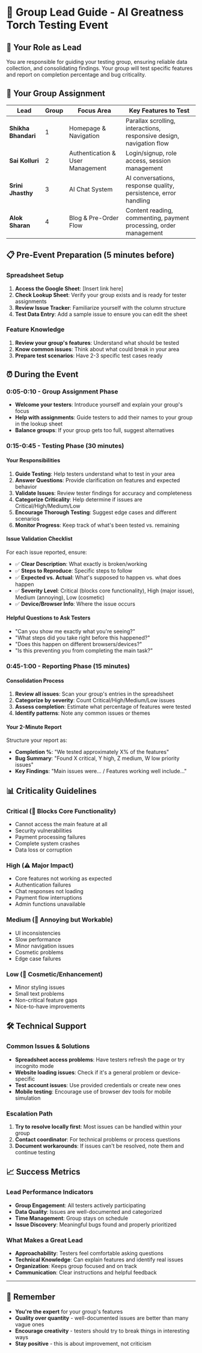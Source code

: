 # 👑 Group Lead Guide - AI Greatness Torch Testing Event

## 🎯 **Your Role as Lead**
You are responsible for guiding your testing group, ensuring reliable data collection, and consolidating findings. Your group will test specific features and report on completion percentage and bug criticality.

## 👥 **Your Group Assignment**

| Lead | Group | Focus Area | Key Features to Test |
|------|-------|------------|---------------------|
| **Shikha Bhandari** | 1 | Homepage & Navigation | Parallax scrolling, interactions, responsive design, navigation flow |
| **Sai Kolluri** | 2 | Authentication & User Management | Login/signup, role access, session management |
| **Srini Jhasthy** | 3 | AI Chat System | AI conversations, response quality, persistence, error handling |
| **Alok Sharan** | 4 | Blog & Pre-Order Flow | Content reading, commenting, payment processing, order management |

## 📋 **Pre-Event Preparation (5 minutes before)**

### **Spreadsheet Setup**
1. **Access the Google Sheet**: [Insert link here]
2. **Check Lookup Sheet**: Verify your group exists and is ready for tester assignments
3. **Review Issue Tracker**: Familiarize yourself with the column structure
4. **Test Data Entry**: Add a sample issue to ensure you can edit the sheet

### **Feature Knowledge**
1. **Review your group's features**: Understand what should be tested
2. **Know common issues**: Think about what could break in your area
3. **Prepare test scenarios**: Have 2-3 specific test cases ready

## ⏰ **During the Event**

### **0:05-0:10 - Group Assignment Phase**
- **Welcome your testers**: Introduce yourself and explain your group's focus
- **Help with assignments**: Guide testers to add their names to your group in the lookup sheet
- **Balance groups**: If your group gets too full, suggest alternatives

### **0:15-0:45 - Testing Phase (30 minutes)**

#### **Your Responsibilities**
1. **Guide Testing**: Help testers understand what to test in your area
2. **Answer Questions**: Provide clarification on features and expected behavior
3. **Validate Issues**: Review tester findings for accuracy and completeness
4. **Categorize Criticality**: Help determine if issues are Critical/High/Medium/Low
5. **Encourage Thorough Testing**: Suggest edge cases and different scenarios
6. **Monitor Progress**: Keep track of what's been tested vs. remaining

#### **Issue Validation Checklist**
For each issue reported, ensure:
- ✅ **Clear Description**: What exactly is broken/working
- ✅ **Steps to Reproduce**: Specific steps to follow
- ✅ **Expected vs. Actual**: What's supposed to happen vs. what does happen
- ✅ **Severity Level**: Critical (blocks core functionality), High (major issue), Medium (annoying), Low (cosmetic)
- ✅ **Device/Browser Info**: Where the issue occurs

#### **Helpful Questions to Ask Testers**
- "Can you show me exactly what you're seeing?"
- "What steps did you take right before this happened?"
- "Does this happen on different browsers/devices?"
- "Is this preventing you from completing the main task?"

### **0:45-1:00 - Reporting Phase (15 minutes)**

#### **Consolidation Process**
1. **Review all issues**: Scan your group's entries in the spreadsheet
2. **Categorize by severity**: Count Critical/High/Medium/Low issues
3. **Assess completion**: Estimate what percentage of features were tested
4. **Identify patterns**: Note any common issues or themes

#### **Your 2-Minute Report**
Structure your report as:
- **Completion %**: "We tested approximately X% of the features"
- **Bug Summary**: "Found X critical, Y high, Z medium, W low priority issues"
- **Key Findings**: "Main issues were... / Features working well include..."

## 📊 **Criticality Guidelines**

### **Critical (🚨 Blocks Core Functionality)**
- Cannot access the main feature at all
- Security vulnerabilities
- Payment processing failures
- Complete system crashes
- Data loss or corruption

### **High (⚠️ Major Impact)**
- Core features not working as expected
- Authentication failures
- Chat responses not loading
- Payment flow interruptions
- Admin functions unavailable

### **Medium (📝 Annoying but Workable)**
- UI inconsistencies
- Slow performance
- Minor navigation issues
- Cosmetic problems
- Edge case failures

### **Low (💅 Cosmetic/Enhancement)**
- Minor styling issues
- Small text problems
- Non-critical feature gaps
- Nice-to-have improvements

## 🛠 **Technical Support**

### **Common Issues & Solutions**
- **Spreadsheet access problems**: Have testers refresh the page or try incognito mode
- **Website loading issues**: Check if it's a general problem or device-specific
- **Test account issues**: Use provided credentials or create new ones
- **Mobile testing**: Encourage use of browser dev tools for mobile simulation

### **Escalation Path**
1. **Try to resolve locally first**: Most issues can be handled within your group
2. **Contact coordinator**: For technical problems or process questions
3. **Document workarounds**: If issues can't be resolved, note them and continue testing

## 📈 **Success Metrics**

### **Lead Performance Indicators**
- **Group Engagement**: All testers actively participating
- **Data Quality**: Issues are well-documented and categorized
- **Time Management**: Group stays on schedule
- **Issue Discovery**: Meaningful bugs found and properly prioritized

### **What Makes a Great Lead**
- **Approachability**: Testers feel comfortable asking questions
- **Technical Knowledge**: Can explain features and identify real issues
- **Organization**: Keeps group focused and on track
- **Communication**: Clear instructions and helpful feedback

---

## 🎯 **Remember**
- **You're the expert** for your group's features
- **Quality over quantity** - well-documented issues are better than many vague ones
- **Encourage creativity** - testers should try to break things in interesting ways
- **Stay positive** - this is about improvement, not criticism


